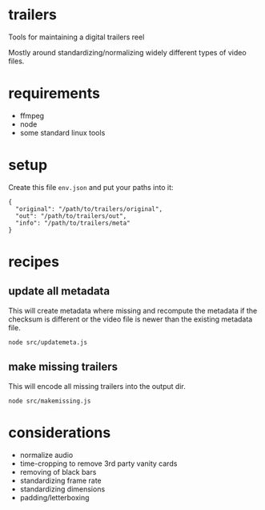 # trailers
Tools for maintaining a digital trailers reel

Mostly around standardizing/normalizing widely different types of video files.

# requirements

* ffmpeg
* node
* some standard linux tools

# setup

Create this file `env.json` and put your paths into it:
```
{
  "original": "/path/to/trailers/original",
  "out": "/path/to/trailers/out",
  "info": "/path/to/trailers/meta"
}
```

# recipes


## update all metadata
This will create metadata where missing and recompute
the metadata if the checksum is different or the video
file is newer than the existing metadata file.

```
node src/updatemeta.js
```

## make missing trailers
This will encode all missing trailers into the output dir.

```
node src/makemissing.js
```

# considerations

* normalize audio
* time-cropping to remove 3rd party vanity cards
* removing of black bars
* standardizing frame rate
* standardizing dimensions
* padding/letterboxing

